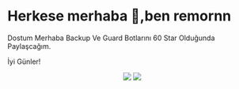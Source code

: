 # Herkese merhaba 👋,ben remornn

Dostum Merhaba Backup Ve Guard Botlarını 60 Star Olduğunda Paylaşcağım.

İyi Günler!

<p align="center">
  <a href="https://discord.com/users/576110299929640976"><img src="https://img.shields.io/badge/remornnn%20-7289DA.svg?&style=for-the-badge&logo=discord&logoColor=white"></a>
  <a href="https://github.com/remornxd"><img src="https://img.shields.io/badge/remornn%20-1d202b.svg?&style=for-the-badge&logo=github&logoColor=white"></a>
</p>

